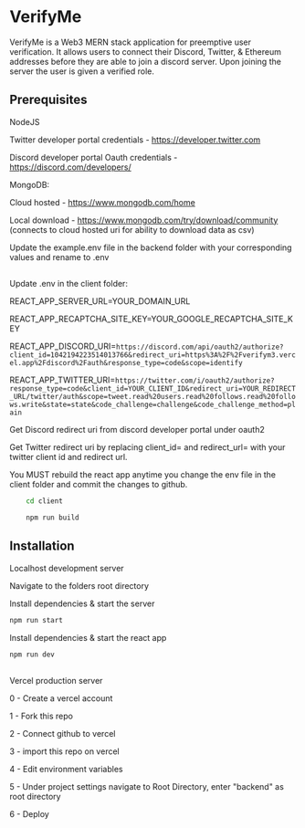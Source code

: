 # VerifyMe

VerifyMe is a Web3 MERN stack application for preemptive user verification. It allows users to connect their Discord, Twitter, & Ethereum addresses before they are able to join a discord server. Upon joining the server the user is given a verified role. 

## Prerequisites

NodeJS

Twitter developer portal credentials - https://developer.twitter.com

Discord developer portal Oauth credentials - https://discord.com/developers/

MongoDB:

Cloud hosted - https://www.mongodb.com/home

Local download - https://www.mongodb.com/try/download/community (connects to cloud hosted uri for ability to download data as csv)

Update the example.env file in the backend folder with your corresponding values and rename to .env 

##

Update .env in the client folder:

REACT_APP_SERVER_URL=YOUR_DOMAIN_URL

REACT_APP_RECAPTCHA_SITE_KEY=YOUR_GOOGLE_RECAPTCHA_SITE_KEY

REACT_APP_DISCORD_URI=```https://discord.com/api/oauth2/authorize?client_id=1042194223514013766&redirect_uri=https%3A%2F%2Fverifym3.vercel.app%2Fdiscord%2Fauth&response_type=code&scope=identify```

REACT_APP_TWITTER_URI=```https://twitter.com/i/oauth2/authorize?response_type=code&client_id=YOUR_CLIENT_ID&redirect_uri=YOUR_REDIRECT_URL/twitter/auth&scope=tweet.read%20users.read%20follows.read%20follows.write&state=state&code_challenge=challenge&code_challenge_method=plain```

Get Discord redirect uri from discord developer portal under oauth2

Get Twitter redirect uri by replacing client_id= and redirect_url= with your twitter client id and redirect url.

You MUST rebuild the react app anytime you change the env file in the client folder and commit the changes to github.

```bash
    cd client
```

```bash
    npm run build
```


## Installation

Localhost development server

Navigate to the folders root directory

Install dependencies & start the server
```bash
npm run start
```

Install dependencies & start the react app
```bash
npm run dev
```
## 

Vercel production server

0 - Create a vercel account

1 - Fork this repo  

2 - Connect github to vercel

3 - import this repo on vercel

4 - Edit environment variables

5 - Under project settings navigate to Root Directory, enter "backend" as root directory 

6 - Deploy

